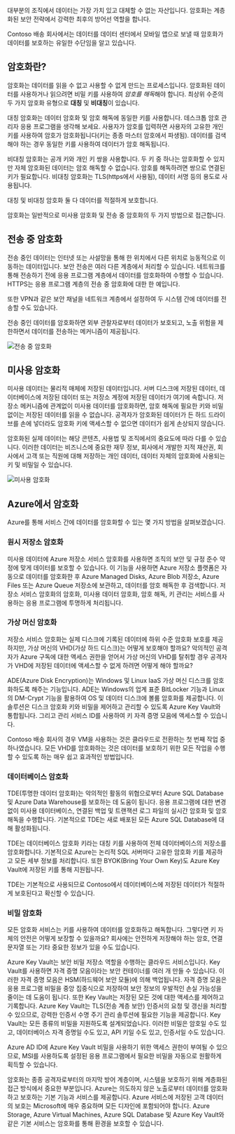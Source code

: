 대부분의 조직에서 데이터는 가장 가치 있고 대체할 수 없는 자산입니다. 암호화는 계층화된 보안 전략에서 강력한 최후의 방어선 역할을 합니다. 

Contoso 배송 회사에서는 데이터를 데이터 센터에서 모바일 앱으로 보낼 때 암호화가 데이터를 보호하는 유일한 수단임을 알고 있습니다.

## <a name="what-is-encryption"></a>암호화란?

암호화는 데이터를 읽을 수 없고 사용할 수 없게 만드는 프로세스입니다. 암호화된 데이터를 사용하거나 읽으려면 비밀 키를 사용하여 *암호를 해독*해야 합니다. 최상위 수준의 두 가지 암호화 유형으로 **대칭** 및 **비대칭**이 있습니다.

대칭 암호화는 데이터 암호화 및 암호 해독에 동일한 키를 사용합니다. 데스크톱 암호 관리자 응용 프로그램을 생각해 보세요. 사용자가 암호를 입력하면 사용자의 고유한 개인 키를 사용하여 암호가 암호화됩니다(키는 종종 마스터 암호에서 파생됨). 데이터를 검색해야 하는 경우 동일한 키를 사용하여 데이터가 암호 해독됩니다.

비대칭 암호화는 공개 키와 개인 키 쌍을 사용합니다. 두 키 중 하나는 암호화할 수 있지만 자체 암호화된 데이터는 암호 해독할 수 없습니다. 암호를 해독하려면 쌍으로 연결된 키가 필요합니다. 비대칭 암호화는 TLS(https에서 사용됨), 데이터 서명 등의 용도로 사용됩니다.

대칭 및 비대칭 암호화 둘 다 데이터를 적절하게 보호합니다. 

암호화는 일반적으로 미사용 암호화 및 전송 중 암호화의 두 가지 방법으로 접근합니다.

## <a name="encryption-in-transit"></a>전송 중 암호화

전송 중인 데이터는 인터넷 또는 사설망을 통해 한 위치에서 다른 위치로 능동적으로 이동하는 데이터입니다. 보안 전송은 여러 다른 계층에서 처리할 수 있습니다. 네트워크를 통해 전송하기 전에 응용 프로그램 계층에서 데이터를 암호화하여 수행할 수 있습니다. HTTPS는 응용 프로그램 계층의 전송 중 암호화에 대한 한 예입니다. 

또한 VPN과 같은 보안 채널을 네트워크 계층에서 설정하여 두 시스템 간에 데이터를 전송할 수도 있습니다. 

전송 중인 데이터를 암호화하면 외부 관찰자로부터 데이터가 보호되고, 노출 위험을 제한하면서 데이터를 전송하는 메커니즘이 제공됩니다. 

<!--TODO: replace with final media which was submitted for Design-for-security-in-azure -->
![전송 중 암호화](../media-COPIED-FROM-DESIGNFORSECURITY/encryption-in-transit.png)


## <a name="encryption-at-rest"></a>미사용 암호화

미사용 데이터는 물리적 매체에 저장된 데이터입니다. 서버 디스크에 저장된 데이터, 데이터베이스에 저장된 데이터 또는 저장소 계정에 저장된 데이터가 여기에 속합니다. 저장소 메커니즘에 관계없이 미사용 데이터를 암호화하면, 암호 해독에 필요한 키와 비밀 없이는 저장된 데이터를 읽을 수 없습니다. 공격자가 암호화된 데이터가 든 하드 드라이브를 손에 넣더라도 암호화 키에 액세스할 수 없으면 데이터가 쉽게 손상되지 않습니다.

암호화된 실제 데이터는 해당 콘텐츠, 사용법 및 조직에서의 중요도에 따라 다를 수 있습니다. 이러한 데이터는 비즈니스에 중요한 재무 정보, 회사에서 개발한 지적 재산권, 회사에서 고객 또는 직원에 대해 저장하는 개인 데이터, 데이터 자체의 암호화에 사용되는 키 및 비밀일 수 있습니다.

<!--TODO: replace with final media which was submitted for Design-for-security-in-azure -->
![미사용 암호화](../media-COPIED-FROM-DESIGNFORSECURITY/encryption-at-rest.png)

## <a name="encryption-on-azure"></a>Azure에서 암호화

Azure를 통해 서비스 간에 데이터를 암호화할 수 있는 몇 가지 방법을 살펴보겠습니다.

### <a name="encrypt-raw-storage"></a>원시 저장소 암호화

미사용 데이터에 Azure 저장소 서비스 암호화를 사용하면 조직의 보안 및 규정 준수 약정에 맞게 데이터를 보호할 수 있습니다. 이 기능을 사용하면 Azure 저장소 플랫폼은 자동으로 데이터를 암호화한 후 Azure Managed Disks, Azure Blob 저장소, Azure Files 또는 Azure Queue 저장소에 보관하고, 데이터를 암호 해독한 후 검색합니다. 저장소 서비스 암호화의 암호화, 미사용 데이터 암호화, 암호 해독, 키 관리는 서비스를 사용하는 응용 프로그램에 투명하게 처리됩니다.

### <a name="encrypt-virtual-machines"></a>가상 머신 암호화

저장소 서비스 암호화는 실제 디스크에 기록된 데이터에 하위 수준 암호화 보호를 제공하지만, 가상 머신의 VHD(가상 하드 디스크)는 어떻게 보호해야 할까요? 악의적인 공격자가 Azure 구독에 대한 액세스 권한을 얻어서 가상 머신의 VHD를 탈취할 경우 공격자가 VHD에 저장된 데이터에 액세스할 수 없게 하려면 어떻게 해야 할까요?

ADE(Azure Disk Encryption)는 Windows 및 Linux IaaS 가상 머신 디스크를 암호화하도록 해주는 기능입니다. ADE는 Windows의 업계 표준 BitLocker 기능과 Linux의 DM-Crypt 기능을 활용하여 OS 및 데이터 디스크에 볼륨 암호화를 제공합니다. 이 솔루션은 디스크 암호화 키와 비밀을 제어하고 관리할 수 있도록 Azure Key Vault와 통합됩니다. 그리고 관리 서비스 ID를 사용하여 키 자격 증명 모음에 액세스할 수 있습니다.

Contoso 배송 회사의 경우 VM을 사용하는 것은 클라우드로 전환하는 첫 번째 작업 중 하나였습니다. 모든 VHD를 암호화하는 것은 데이터를 보호하기 위한 모든 작업을 수행할 수 있도록 하는 매우 쉽고 효과적인 방법입니다.

### <a name="encrypt-databases"></a>데이터베이스 암호화

TDE(투명한 데이터 암호화)는 악의적인 활동의 위협으로부터 Azure SQL Database 및 Azure Data Warehouse를 보호하는 데 도움이 됩니다. 응용 프로그램에 대한 변경 없이 미사용 데이터베이스, 연결된 백업 및 트랜잭션 로그 파일의 실시간 암호화 및 암호 해독을 수행합니다. 기본적으로 TDE는 새로 배포된 모든 Azure SQL Database에 대해 활성화됩니다.

TDE는 데이터베이스 암호화 키라는 대칭 키를 사용하여 전체 데이터베이스의 저장소를 암호화합니다. 기본적으로 Azure는 논리적 SQL 서버마다 고유한 암호화 키를 제공하고 모든 세부 정보를 처리합니다. 또한 BYOK(Bring Your Own Key)도 Azure Key Vault에 저장된 키를 통해 지원됩니다.

TDE는 기본적으로 사용되므로 Contoso에서 데이터베이스에 저장된 데이터가 적절하게 보호된다고 확신할 수 있습니다.

### <a name="encrypt-secrets"></a>비밀 암호화

모든 암호화 서비스는 키를 사용하여 데이터를 암호화하고 해독합니다. 그렇다면 키 자체의 안전은 어떻게 보장할 수 있을까요? 회사에는 안전하게 저장해야 하는 암호, 연결 문자열 또는 기타 중요한 정보가 있을 수도 있습니다.

Azure Key Vault는 보안 비밀 저장소 역할을 수행하는 클라우드 서비스입니다. Key Vault를 사용하면 자격 증명 모음이라는 보안 컨테이너를 여러 개 만들 수 있습니다. 이러한 자격 증명 모음은 HSM(하드웨어 보안 모듈)에 의해 백업됩니다. 자격 증명 모음은 응용 프로그램 비밀을 중앙 집중식으로 저장하여 보안 정보의 우발적인 손실 가능성을 줄이는 데 도움이 됩니다. 또한 Key Vault는 저장된 모든 것에 대한 액세스를 제어하고 기록합니다. Azure Key Vault는 TLS(전송 계층 보안) 인증서의 요청 및 갱신을 처리할 수 있으므로, 강력한 인증서 수명 주기 관리 솔루션에 필요한 기능을 제공합니다. Key Vault는 모든 종류의 비밀을 지원하도록 설계되었습니다. 이러한 비밀은 암호일 수도 있고, 데이터베이스 자격 증명일 수도 있고, API 키일 수도 있고, 인증서일 수도 있습니다.

Azure AD ID에 Azure Key Vault 비밀을 사용하기 위한 액세스 권한이 부여될 수 있으므로, MSI를 사용하도록 설정된 응용 프로그램에서 필요한 비밀을 자동으로 원활하게 획득할 수 있습니다.

암호화는 종종 공격자로부터의 마지막 방어 계층이며, 시스템을 보호하기 위해 계층화된 접근 방식에서 중요한 부분입니다. Azure는 의도하지 않은 노출로부터 데이터를 암호화하고 보호하는 기본 기능과 서비스를 제공합니다. Azure 서비스에 저장된 고객 데이터의 보호는 Microsoft에 매우 중요하며 모든 디자인에 포함되어야 합니다. Azure Storage, Azure Virtual Machines, Azure SQL Database 및 Azure Key Vault와 같은 기본 서비스는 암호화를 통해 환경을 보호할 수 있습니다.